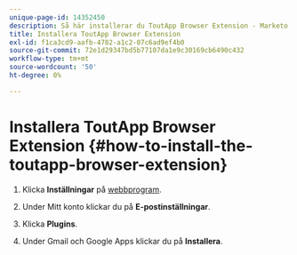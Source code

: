 ```yaml
---
unique-page-id: 14352450
description: Så här installerar du ToutApp Browser Extension - Marketo Docs - produktdokumentation
title: Installera ToutApp Browser Extension
exl-id: f1ca3cd9-aafb-4782-a1c2-07c6ad9ef4b0
source-git-commit: 72e1d29347bd5b77107da1e9c30169cb6490c432
workflow-type: tm+mt
source-wordcount: '50'
ht-degree: 0%

---
```


# Installera ToutApp Browser Extension {#how-to-install-the-toutapp-browser-extension}

1. Klicka **Inställningar** på [webbprogram](https://toutapp.com/next#settings).

1. Under Mitt konto klickar du på **E-postinställningar**.

1. Klicka **Plugins**.

1. Under Gmail och Google Apps klickar du på **Installera**.
